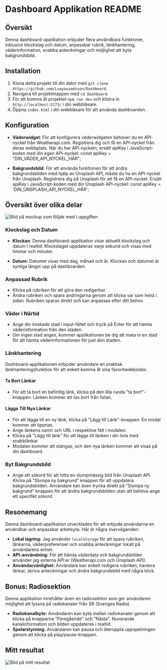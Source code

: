 # Dashboard Applikation README

## Översikt
Denna dashboard-applikation erbjuder flera användbara funktioner, inklusive klockslag och datum, anpassbar rubrik, länkhantering, väderinformation, snabba anteckningar och möjlighet att byta bakgrundsbild.

## Installation
1. Klona detta projekt till din dator med `git clone https://github.com/Luayasaadsson/Dashboard`.
2. Navigera till projektmappen med `cd Dashboard`.
3. För att komma åt projektet `npm run dev` och klistra in `http://localhost:5173/` i din webbläsare.
4. Öppna `index.html` i din webbläsare för att använda dashboarden.

## Konfiguration

- **Väderwidget**:
För att konfigurera väderwidgeten behöver du en API-nyckel från Weatherapi.com. Registrera dig och få en API-nyckel från deras webbplats. När du har API-nyckeln, ersätt apiKey i JavaScript-koden med din egen API-nyckel:
const apiKey = "DIN_VÄDER_API_NYCKEL_HÄR";

- **Bakgrundsbild**:
För att använda funktionen för att ändra bakgrundsbilden med hjälp av Unsplash API, måste du ha en API-nyckel från Unsplash. Registrera dig på Unsplash för att få en API-nyckel. Ersätt apiKey i JavaScript-koden med din Unsplash API-nyckel:
const apiKey = 'DIN_UNSPLASH_API_NYCKEL_HÄR';

## Översikt över olika delar

![Bild på mockup som följde med i uppgiften](./Dashboard/images/mockup.png)

### Klockslag och Datum

- **Klockan**: Denna dashboard-applikation visar aktuellt klockslag och datum i realtid. Klockslaget uppdateras varje sekund och visas med timmar och minuter.

- **Datum:** Datumet visas med dag, månad och år. Klockan och datumet är synliga längst upp på dashboarden.

### Anpassad Rubrik
- Klicka på rubriken för att göra den redigerbar.
- Ändra rubriken och spara ändringarna genom att klicka var som helst i sidan. Rubriken sparas direkt och kan anpassas efter ditt behov.

### Väder i Närtid
- Ange din önskade stad i input-fältet och tryck på Enter för att hämta väderinformation från den staden.
- Om ingen stad anges, kommer applikationen be dig att mata in en stad för att hämta väderinformationen för just den staden.

### Länkhantering
Dashboard-applikationen erbjuder användare en praktisk länkhanteringsfunktion för att enkelt komma åt sina favoritwebbsidor.

#### Ta Bort Länkar
- För att ta bort en befintlig länk, klicka på den lilla runda "ta bort"-knappen. Länken kommer att tas bort från listan.

#### Lägga Till Nya Länkar
- För att lägga till en ny länk, klicka på "Lägg till Länk"-knappen. En modal kommer att öppnas.
- Ange länkens namn och URL i respektive fält i modalen.
- Klicka på "Lägg till länk" för att lägga till länken i din lista med snabblänkar.
- Modalen kommer att stängas, och den nya länken kommer att visas på din dashboard.

### Byt Bakgrundsbild
- Ange ett sökord för att hitta en slumpmässig bild från Unsplash API. Klicka på "Slumpa ny bakgrund" knappen för att uppdatera bakgrundsbilden. Användare kan även trycka direkt på "Slumpa ny bakgrund" knappen för att ändra bakgrundsbilden utan att behöva ange ett specifikt sökord. 

## Resonemang
Denna dashboard-applikation utvecklades för att erbjuda användarna en användbar och anpassbar arbetsyta. Här är några överväganden:

- **Lokal lagring:** Jag använder `localStorage` för att spara rubriken, länkarna, väderpreferenser och snabba anteckningar lokalt på användarens enhet.
- **API-användning:** För att hämta väderdata och bakgrundsbilder använder jag externa API:er (Weatherapi.com och Unsplash API).
- **Användarvänlighet:** Användare kan enkelt redigera rubriken, hantera länkar, skriva anteckningar och ändra bakgrundsbild med några klick.

## Bonus: Radiosektion
Denna applikation innehåller även en radiosektion som ger användaren möjlighet att lyssna på radiokanaler från SR (Sveriges Radio).

- **Radiokanalbyte:** Användaren kan byta mellan radiokanaler genom att klicka på knapparna "Föregående" och "Nästa". Nuvarande kanalinformation och bilden uppdateras i realtid.
- **Spelarstyrning:** Användaren kan pausa och återuppta uppspelningen genom att klicka på play/pause-knappen.

## Mitt resultat
![Bild på mitt resultat](./Dashboard/images/Resultat.png)
